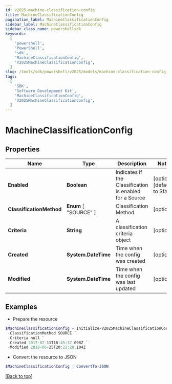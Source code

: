 ```yaml
---
id: v2025-machine-classification-config
title: MachineClassificationConfig
pagination_label: MachineClassificationConfig
sidebar_label: MachineClassificationConfig
sidebar_class_name: powershellsdk
keywords:
  [
    'powershell',
    'PowerShell',
    'sdk',
    'MachineClassificationConfig',
    'V2025MachineClassificationConfig',
  ]
slug: /tools/sdk/powershell/v2025/models/machine-classification-config
tags:
  [
    'SDK',
    'Software Development Kit',
    'MachineClassificationConfig',
    'V2025MachineClassificationConfig',
  ]
---
```


# MachineClassificationConfig

## Properties

| Name | Type | Description | Notes |
| --- | --- | --- | --- |
| **Enabled** | **Boolean** | Indicates if the Classification is enabled for a Source | [optional] [default to $false] |
| **ClassificationMethod** | **Enum** [ "SOURCE" ] | Classification Method | [optional] |
| **Criteria** | **String** | A classification criteria object | [optional] |
| **Created** | **System.DateTime** | Time when the config was created | [optional] |
| **Modified** | **System.DateTime** | Time when the config was last updated | [optional] |

## Examples

- Prepare the resource

```powershell
$MachineClassificationConfig = Initialize-V2025MachineClassificationConfig  -Enabled true `
 -ClassificationMethod SOURCE `
 -Criteria null `
 -Created 2017-07-11T18:45:37.098Z `
 -Modified 2018-06-25T20:22:28.104Z
```

- Convert the resource to JSON

```powershell
$MachineClassificationConfig | ConvertTo-JSON
```

[[Back to top]](#)
